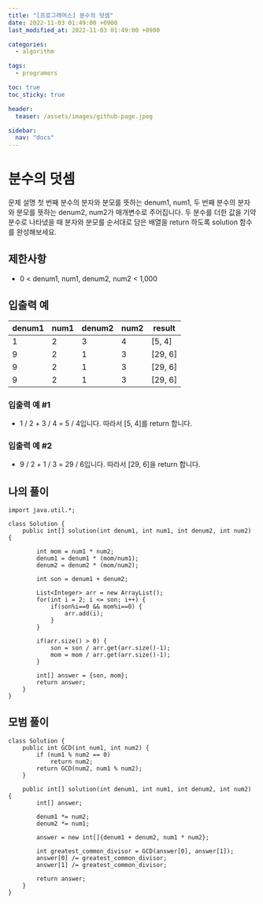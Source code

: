 ```yaml
---
title: "[프로그래머스] 분수의 덧셈"
date: 2022-11-03 01:49:00 +0900
last_modified_at: 2022-11-03 01:49:00 +0900

categories:
  - algorithm

tags: 
  - programers

toc: true
toc_sticky: true

header: 
  teaser: /assets/images/github-page.jpeg

sidebar:
  nav: "docs"
---
```

# 분수의 덧셈
문제 설명
첫 번째 분수의 분자와 분모를 뜻하는 denum1, num1, 두 번째 분수의 분자와 분모를 뜻하는 denum2, num2가 매개변수로 주어집니다. 두 분수를 더한 값을 기약 분수로 나타냈을 때 분자와 분모를 순서대로 담은 배열을 return 하도록 solution 함수를 완성해보세요.

## 제한사항
- 0 < denum1, num1, denum2, num2 < 1,000

## 입출력 예
| denum1 | num1 | denum2 | num2 | result |
| ------ | ----- | ------ | ----- | ------ |
| 1      | 2    | 3      | 4    | [5, 4] |
| 9      | 2    | 1      | 3    | [29, 6] |
| 9      | 2    | 1      | 3    | [29, 6] |
| 9      | 2    | 1      | 3    | [29, 6] |

### 입출력 예 #1

- 1 / 2 + 3 / 4 = 5 / 4입니다. 따라서 [5, 4]를 return 합니다.
### 입출력 예 #2

- 9 / 2 + 1 / 3 = 29 / 6입니다. 따라서 [29, 6]을 return 합니다.

## 나의 풀이
```
import java.util.*;

class Solution {
    public int[] solution(int denum1, int num1, int denum2, int num2) {
        
        int mom = num1 * num2; 
        denum1 = denum1 * (mom/num1);
        denum2 = denum2 * (mom/num2);
        
        int son = denum1 + denum2;
        
        List<Integer> arr = new ArrayList();
        for(int i = 2; i <= son; i++) {
            if(son%i==0 && mom%i==0) {
                arr.add(i);
            }
        }
        
        if(arr.size() > 0) {
            son = son / arr.get(arr.size()-1);
            mom = mom / arr.get(arr.size()-1);
        }
        
        int[] answer = {son, mom};
        return answer;
    }
}
```

## 모범 풀이 
```
class Solution {
    public int GCD(int num1, int num2) {
        if (num1 % num2 == 0)
            return num2;
        return GCD(num2, num1 % num2);
    }

    public int[] solution(int denum1, int num1, int denum2, int num2) {
        int[] answer;

        denum1 *= num2;
        denum2 *= num1;

        answer = new int[]{denum1 + denum2, num1 * num2};

        int greatest_common_divisor = GCD(answer[0], answer[1]);
        answer[0] /= greatest_common_divisor;
        answer[1] /= greatest_common_divisor;

        return answer;
    }
}
```
